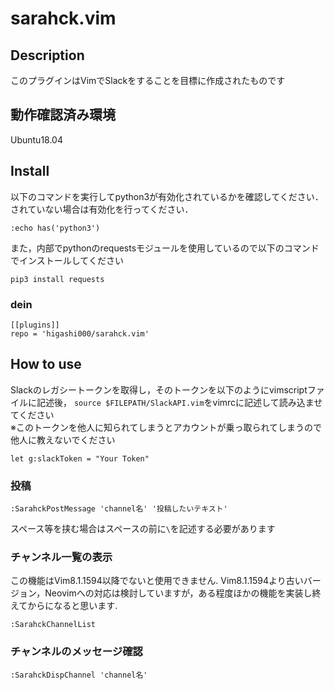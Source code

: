 # sarahck.vim

## Description
このプラグインはVimでSlackをすることを目標に作成されたものです

## 動作確認済み環境
Ubuntu18.04

## Install
以下のコマンドを実行してpython3が有効化されているかを確認してください．<br>
されていない場合は有効化を行ってください．
```
:echo has('python3')
```
また，内部でpythonのrequestsモジュールを使用しているので以下のコマンドでインストールしてください
```
pip3 install requests
```

### dein
```
[[plugins]]
repo = 'higashi000/sarahck.vim'
```

## How to use
Slackのレガシートークンを取得し，そのトークンを以下のようにvimscriptファイルに記述後，
`source $FILEPATH/SlackAPI.vim`をvimrcに記述して読み込ませてください<br>
※このトークンを他人に知られてしまうとアカウントが乗っ取られてしまうので他人に教えないでください
```
let g:slackToken = "Your Token"
```

### 投稿
```
:SarahckPostMessage 'channel名' '投稿したいテキスト'
```

スペース等を挟む場合はスペースの前に`\`を記述する必要があります

### チャンネル一覧の表示
この機能はVim8.1.1594以降でないと使用できません.
Vim8.1.1594より古いバージョン，Neovimへの対応は検討していますが，ある程度ほかの機能を実装し終えてからになると思います.
```
:SarahckChannelList
```

### チャンネルのメッセージ確認
```
:SarahckDispChannel 'channel名'
```
